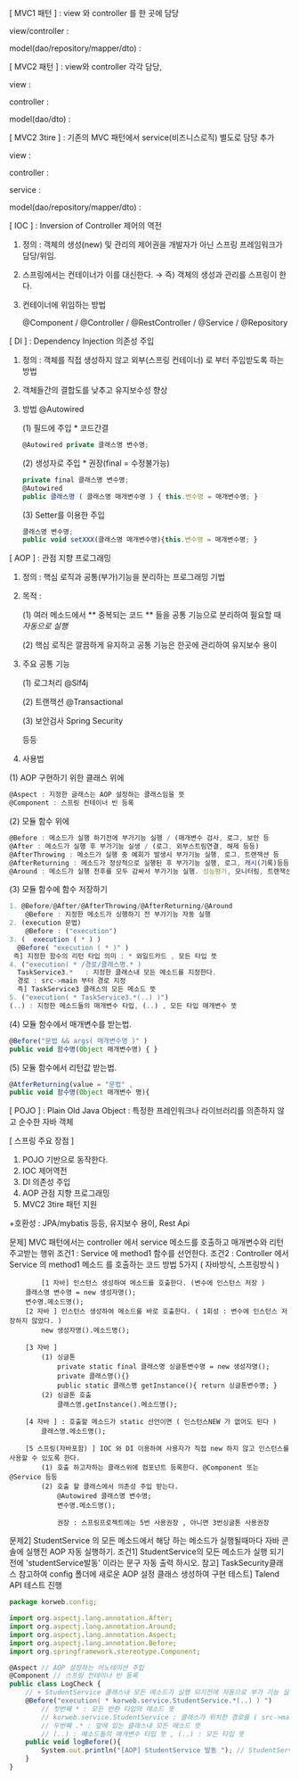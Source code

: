[ MVC1 패턴 ] : view 와 controller 를 한 곳에 담당

view/controller :

model(dao/repository/mapper/dto) :

[ MVC2 패턴 ] : view와 controller 각각 담당,

view :

controller :

model(dao/dto) :

[ MVC2 3tire ] : 기존의 MVC 패턴에서 service(비즈니스로직) 별도로 담당 추가

view :

controller :

service :

model(dao/repository/mapper/dto) :

[ IOC ] : Inversion of Controller 제어의 역전

1. 정의 : 객체의 생성(new) 및 관리의 제어권을 개발자가 아닌 스프링 프레임워크가 담당/위임.
2. 스프링에서는 컨테이너가 이를 대신한다. → 즉) 객체의 생성과 관리를 스프링이 한다.
3. 컨테이너에 위임하는 방법

   @Component / @Controller / @RestController / @Service / @Repository


[ DI ] : Dependency Injection 의존성 주입

1. 정의 : 객체를 직접 생성하지 않고 외부(스프링 컨테이너) 로 부터 주입받도록 하는 방법
2. 객체들간의 결합도를 낮추고 유지보수성 향상
3. 방법 @Autowired

   (1) 필드에 주입 * 코드간결

    ```jsx
    @Autowired private 클래스명 변수명;
    ```

   (2) 생성자로 주입 * 권장(final = 수정불가능)

    ```jsx
    private final 클래스명 변수명;
    @Autowired
    public 클래스명 ( 클래스명 매개변수명 ) { this.변수명 = 매개변수명; }
    ```

   (3) Setter를 이용한 주입

    ```jsx
    클래스명 변수명;
    public void setXXX(클래스명 매개변수명){this.변수명 = 매개변수명; }
    ```


[ AOP ] : 관점 지향 프로그래밍

1. 정의 : 핵심 로직과 공통(부가)기능을 분리하는 프로그래밍 기법
2. 목적 :

   (1) 여러 메소드에서 ** 중복되는 코드 ** 들을 공통 기능으로 분리하여 필요할 때 *자동으로 실행*

   (2) 핵심 로직은 깔끔하게 유지하고 공통 기능은 한곳에 관리하여 유지보수 용이

3. 주요 공통 기능

   (1) 로그처리    @Slf4j

   (2) 트랜잭션    @Transactional

   (3) 보안검사    Spring Security

   등등

4. 사용법

(1) AOP 구현하기 위한 클래스 위에

```jsx
@Aspect : 지정한 글래스는 AOP 설정하는 클래스임을 뜻
@Component : 스프링 컨테이너 빈 등록
```

(2) 모듈 함수 위에

```jsx
@Before : 메소드가 실행 하기전에 부가기능 실행 / (매개변수 검사, 로그, 보안 등
@After : 메소드가 실행 후 부가기능 실생 / (로그, 외부스트림연결, 해제 등등)
@AfterThrowing : 메소드가 실행 중 예회가 발생시 부가기능 실행, 로그, 트랜잭션 등
@AfterReturning : 메소드가 정상적으로 실행된 후 부가기능 실행, 로그, 캐시(기록)등등
@Around : 메소드가 실행 전후를 모두 감싸서 부가기능 실행. 성능평가, 모니터링, 트랜잭션 등
```

(3)  모듈 함수에 함수 저장하기

```jsx
1. @Before/@After/@AfterThrowing/@AfterReturning/@Around
	@Before : 지정한 메소드가 싱행하기 전 부가기능 자동 실행
2. (execution 문법)
	@Before : ("execution")
3. (  execution ( * ) )
  @Before( "execution ( * )" )
 즉] 지정한 함수의 리턴 타입 의미 : * 와일드카드 , 모든 타입 뜻
4. ("execution( * /경로/클래스명.* )
  TaskService3.*   : 지정한 클래스내 모든 메소드를 지정한다.
  경로 : src->main 부터 경로 지정
  즉] TaskService3 클래스의 모든 메소드 뜻
5. ("execution( * TaskService3.*(..) )")
(..) : 지정한 메소드들의 매개변수 타입, (..) , 모든 타입 매개변수 뜻
```

(4) 모듈 함수에서 매개변수를 받는법.

```jsx
@Before("문법 && args( 매개변수명 )" )
public void 함수명(Object 매개변수명) { }
```

(5) 모듈 함수에서 리턴값 받는법.

```jsx
@AtferReturning(value = "문법" ,  
public void 함수명(Object 매개변수 명){
```

[ POJO ] : Plain Old Java Object : 특정한 프레인워크나 라이브러리를 의존하지 않고 순수한 자바 객체

[ 스프링 주요 장점 ]

1. POJO 기반으로 동작한다.
2. IOC 제어역전
3. DI 의존성 주입
4. AOP 관점 지향 프로그래밍
5. MVC2 3tire 패턴 지원

+호환성 : JPA/mybatis 등등, 유지보수 용이, Rest Api

문제] MVC 패턴에서는 controller 에서 service 메소드를 호출하고 매개변수와 리턴 주고받는 행위
조건1 : Service 에 method1 함수를 선언한다.
조건2 : Controller 에서 Service 의 method1 메소드 를 호출하는 코드 방법 5가지 ( 자바방식, 스프링방식 )

```
 		[1 자바] 인스턴스 생성하여 메소드를 호출한다. (변수에 인스턴스 저장 )
    클래스명 변수명 = new 생성자명();
    변수명.메소드명();
    [2 자바 ] 인스턴스 생성하여 메소드를 바로 호출한다. ( 1회성 : 변수에 인스턴스 저장하지 않았다. )
        new 생성자명().메소드명();

    [3 자바 ]
        (1) 싱글톤
            private static final 클래스명 싱글톤변수명 = new 생성자명();
            private 클래스명(){}
            public static 클래스명 getInstance(){ return 싱글톤변수명; }
        (2) 싱글톤 호출
            클래스명.getInstance().메소드명();

    [4 자바 ] : 호출할 메소드가 static 선언이면 ( 인스턴스NEW 가 없어도 된다 )
        클래스명.메소드명();

    [5 스프링(자바포함) ] IOC 와 DI 이용하여 사용자가 직접 new 하지 않고 인스턴스를 사용할 수 있도록 한다.
        (1) 호출 하고자하는 클래스위에 컴포넌트 등록한다. @Component 또는 @Service 등등
        (2) 호출 할 클래스에서 의존성 주입 받는다.
            @Autowired 클래스명 변수명;
            변수명.메소드명();
           
            권장 : 스프링프로젝트에는 5번 사용권장 , 아니면 3번싱글톤 사용권장

```

문제2] StudentService 의 모든 메소드에서 해당 하는 메소드가 실행될때마다 자바 콘솔에 실행전 AOP 자동 실행하기.
조건1] StudentService의 모든 메소드가 실행 되기전에 'studentService발동' 이라는 문구 자동 출력 하시오.
참고] TaskSecurity클래스 참고하여 config 폴더에 새로운 AOP 설정 클래스 생성하여 구현
테스트] Talend API 테스트 진행

```jsx
package korweb.config;

import org.aspectj.lang.annotation.After;
import org.aspectj.lang.annotation.Around;
import org.aspectj.lang.annotation.Aspect;
import org.aspectj.lang.annotation.Before;
import org.springframework.stereotype.Component;

@Aspect // AOP 설정하는 어노테이션 주입
@Component // 스프링 컨테이너 빈 등록
public class LogCheck {
    // + StudentService 클래스내 모든 메소드가 실행 되기전에 자동으로 부가 기능 실행
    @Before("execution( * korweb.service.StudentService.*(..) ) ")
        // 첫번째 * : 모든 반환 타입의 메소드 뜻
        // korweb.service.StudentService : 클래스가 위치한 경로를 ( src->main->java 이후 )
        // 두번째 .* : 앞에 있는 클래스내 모든 메소드 뜻
        // (..) : 메소드들의 매개변수 타입 뜻 , (..) : 모든 타입 뜻
    public void logBefore(){
        System.out.println("[AOP] StudentService 발동 "); // StudentService내 메소드가 실행되는 출력되는 구역 입니다.
    }
}
```